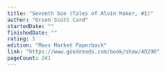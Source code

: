 ```yaml
---
title: "Seventh Son (Tales of Alvin Maker, #1)"
author: "Orson Scott Card"
startedDate: ""
finishedDate: ""
rating: 5
edition: "Mass Market Paperback"
link: "https://www.goodreads.com/book/show/40290"
pageCount: 241
---
```



